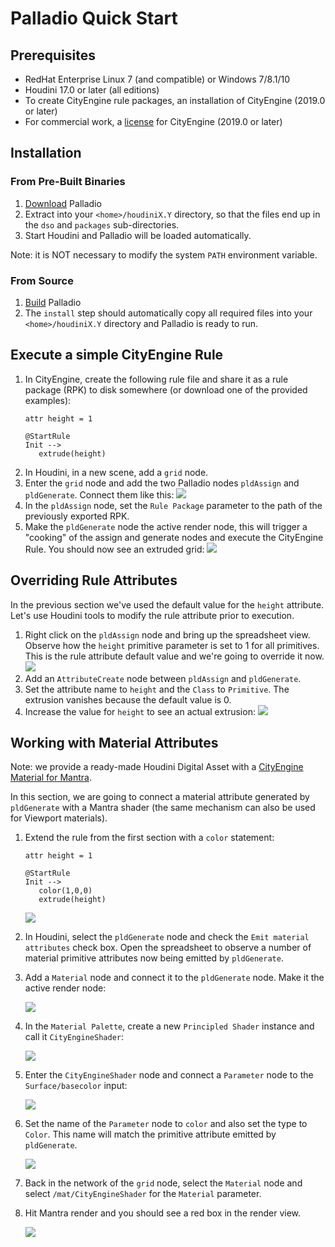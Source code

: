# Palladio Quick Start


## Prerequisites

* RedHat Enterprise Linux 7 (and compatible) or Windows 7/8.1/10
* Houdini 17.0 or later (all editions)
* To create CityEngine rule packages, an installation of CityEngine (2019.0 or later)
* For commercial work, a [license](https://esri.com/cityengine) for CityEngine (2019.0 or later)


## Installation

### From Pre-Built Binaries

1. [Download](https://esri.github.io/palladio/#downloads) Palladio 
1. Extract into your `<home>/houdiniX.Y` directory, so that the files end up in the `dso` and `packages` sub-directories.
1. Start Houdini and Palladio will be loaded automatically.

Note: it is NOT necessary to modify the system `PATH` environment variable.

### From Source

1. [Build](build.md) Palladio
1. The `install` step should automatically copy all required files into your `<home>/houdiniX.Y` directory and Palladio is ready to run.


## Execute a simple CityEngine Rule
    
1. In CityEngine, create the following rule file and share it as a rule package (RPK) to disk somewhere (or download one of the provided examples):
   ```
   attr height = 1
   
   @StartRule
   Init -->
      extrude(height)
   ```
1. In Houdini, in a new scene, add a ``grid`` node.
1. Enter the ``grid`` node and add the two Palladio nodes ``pldAssign`` and ``pldGenerate``. Connect them like this: ![](img/extrude01.png)
1. In the ``pldAssign`` node, set the ``Rule Package`` parameter to the path of the previously exported RPK.
1. Make the ``pldGenerate`` node the active render node, this will trigger a "cooking" of the assign and generate nodes and execute the CityEngine Rule. You should now see an extruded grid: ![](img/extrude02.png)

## Overriding Rule Attributes

In the previous section we've used the default value for the ``height`` attribute. Let's use Houdini tools to modify the rule attribute prior to execution.

1. Right click on the ``pldAssign`` node and bring up the spreadsheet view. Observe how the ``height`` primitive parameter is set to 1 for all primitives. This is the rule attribute default value and we're going to override it now. ![](img/attribute01.png)
1. Add an ``AttributeCreate`` node between ``pldAssign`` and ``pldGenerate``.
1. Set the attribute name to ``height`` and the ``Class`` to ``Primitive``. The extrusion vanishes because the default value is 0.
1. Increase the value for ``height`` to see an actual extrusion: ![](img/attribute02.png)

## Working with Material Attributes

Note: we provide a ready-made Houdini Digital Asset with a [CityEngine Material for Mantra](https://github.com/Esri/palladio/releases/download/v1.6.1/PalladioCityEngineMaterial-v2.hdanc).

In this section, we are going to connect a material attribute generated by ``pldGenerate`` with a Mantra shader (the same mechanism can also be used for Viewport materials).

1. Extend the rule from the first section with a ``color`` statement:
    ```
    attr height = 1

    @StartRule
    Init -->
       color(1,0,0)
       extrude(height)
    ```
    ![](img/materials01.png) 
1. In Houdini, select the ``pldGenerate`` node and check the ``Emit material attributes`` check box. Open the spreadsheet to observe a number of material primitive attributes now being emitted by ``pldGenerate``.
1. Add a ``Material`` node and connect it to the ``pldGenerate`` node. Make it the active render node:
    
    ![](img/materials02.png)
1. In the ``Material Palette``, create a new ``Principled Shader`` instance and call it ``CityEngineShader``:

    ![](img/materials03.png)
1. Enter the ``CityEngineShader`` node and connect a ``Parameter`` node to the ``Surface/basecolor`` input:

    ![](img/materials04.png) 

1. Set the name of the ``Parameter`` node to ``color`` and also set the type to ``Color``. This name will match the primitive attribute emitted by ``pldGenerate``.

    ![](img/materials05.png)

1. Back in the network of the ``grid`` node, select the ``Material`` node and select ``/mat/CityEngineShader`` for the ``Material`` parameter.

1. Hit Mantra render and you should see a red box in the render view.

    ![](img/materials06.png)
